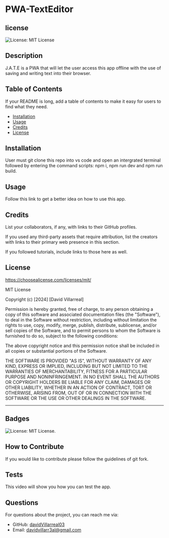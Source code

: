# PWA-TextEditor
## license
![License: MIT License](https://img.shields.io/badge/License-MIT-yellow.svg)



## Description

J.A.T.E is a PWA that will let the user access this app offline with the use of saving and writing text into their browser.

## Table of Contents

If your README is long, add a table of contents to make it easy for users to find what they need.

- [Installation](#installation)
- [Usage](#usage)
- [Credits](#credits)
- [License](#license)

## Installation

User must git clone this repo into vs code and open an intergrated terminal followed by entering the command scripts: npm i, npm run dev and npm run build.

## Usage

Follow this link to get a better idea on how to use this app.

## Credits

List your collaborators, if any, with links to their GitHub profiles.

If you used any third-party assets that require attribution, list the creators with links to their primary web presence in this section.

If you followed tutorials, include links to those here as well.

## License
https://choosealicense.com/licenses/mit/

MIT License

Copyright (c) [2024] [David Villarreal]

Permission is hereby granted, free of charge, to any person obtaining a copy
of this software and associated documentation files (the "Software"), to deal
in the Software without restriction, including without limitation the rights
to use, copy, modify, merge, publish, distribute, sublicense, and/or sell
copies of the Software, and to permit persons to whom the Software is
furnished to do so, subject to the following conditions:

The above copyright notice and this permission notice shall be included in all
copies or substantial portions of the Software.

THE SOFTWARE IS PROVIDED "AS IS", WITHOUT WARRANTY OF ANY KIND, EXPRESS OR
IMPLIED, INCLUDING BUT NOT LIMITED TO THE WARRANTIES OF MERCHANTABILITY,
FITNESS FOR A PARTICULAR PURPOSE AND NONINFRINGEMENT. IN NO EVENT SHALL THE
AUTHORS OR COPYRIGHT HOLDERS BE LIABLE FOR ANY CLAIM, DAMAGES OR OTHER
LIABILITY, WHETHER IN AN ACTION OF CONTRACT, TORT OR OTHERWISE, ARISING FROM,
OUT OF OR IN CONNECTION WITH THE SOFTWARE OR THE USE OR OTHER DEALINGS IN THE
SOFTWARE.

---

## Badges

![License: MIT License](https://img.shields.io/badge/License-MIT-yellow.svg).

## How to Contribute

If you would like to contribute please follow the guidelines of git fork.

## Tests

This video will show you how you can test the app.

## Questions
For questions about the project, you can reach me via:
- GitHub: [davidVillarreal03](https://github.com/davidVillarreal03)
- Email: davidvillarr3al@gmail.com
